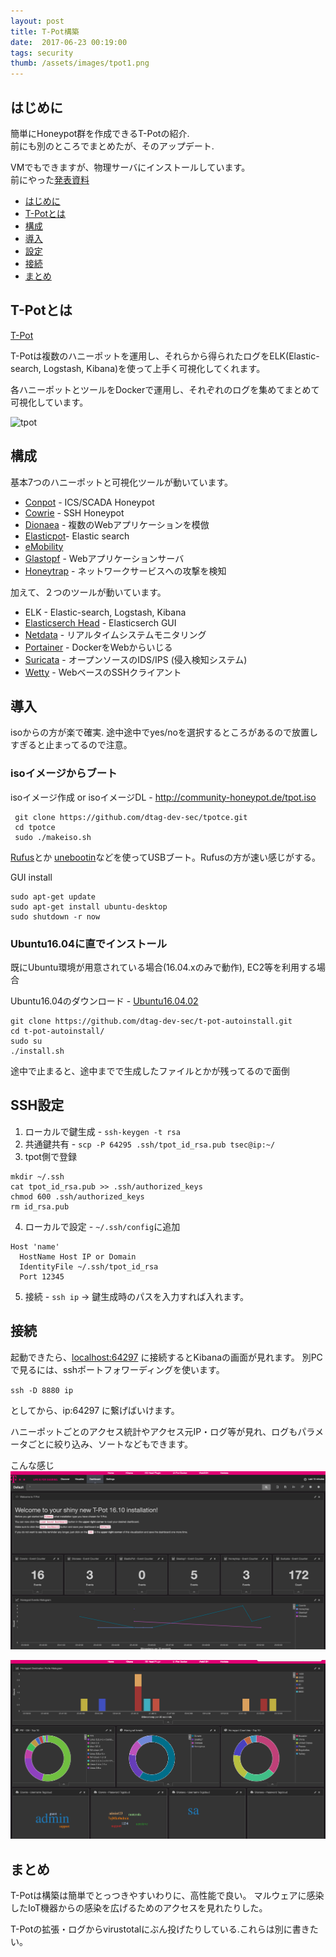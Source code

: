 ```yaml
---
layout: post
title: T-Pot構築
date:  2017-06-23 00:19:00
tags: security
thumb: /assets/images/tpot1.png
---
```


## はじめに
簡単にHoneypot群を作成できるT-Potの紹介.  
前にも別のところでまとめたが、そのアップデート.

VMでもできますが、物理サーバにインストールしています。  
前にやった[発表資料](https://speakerdeck.com/kobadlve/honey-pot-with-respberry-pi-and-t-pot)


* [はじめに](https://kobadlve.github.io/articles/security/2017/06/23/t-pot.html#はじめに)
* [T-Potとは](https://kobadlve.github.io/articles/security/2017/06/23/t-pot.html#T-Potとは)
* [構成](https://kobadlve.github.io/articles/security/2017/06/23/t-pot.html#構成)
* [導入](https://kobadlve.github.io/articles/security/2017/06/23/t-pot.html#導入)
* [設定](https://kobadlve.github.io/articles/security/2017/06/23/t-pot.html#設定)
* [接続](https://kobadlve.github.io/articles/security/2017/06/23/t-pot.html#接続)
* [まとめ](https://kobadlve.github.io/articles/security/2017/06/23/t-pot.html#まとめ)

## T-Potとは
[T-Pot](http://dtag-dev-sec.github.io/)

T-Potは複数のハニーポットを運用し、それらから得られたログをELK(Elastic-search, Logstash, Kibana)を使って上手く可視化してくれます。

各ハニーポットとツールをDockerで運用し、それぞれのログを集めてまとめて可視化しています。

![tpot](http://dtag-dev-sec.github.io/assets/images/tpot.png)

## 構成
基本7つのハニーポットと可視化ツールが動いています。

* [Conpot](http://conpot.org) - ICS/SCADA Honeypot
*	[Cowrie](https://github.com/micheloosterhof/cowrie) - SSH Honeypot
* [Dionaea](https://github.com/gento/dionaea) - 複数のWebアプリケーションを模倣
* [Elasticpot](https://hub.docker.com/r/honeynet/elasticpot/)- Elastic search
* [eMobility](https://github.com/dtag-dev-sec/emobility)
* [Glastopf](http://mushmush.org) - Webアプリケーションサーバ</li>
* [Honeytrap](https://github.com/dtag-dev-sec/honeytrap) - ネットワークサービスへの攻撃を検知

加えて、２つのツールが動いています。
* ELK - Elastic-search, Logstash, Kibana
* [Elasticserch Head](https://mobz.github.io/elasticsearch-head/) - Elasticserch GUI
* [Netdata](http://my-netdata.io/) - リアルタイムシステムモニタリング
* [Portainer](http://portainer.io/) - DockerをWebからいじる
* [Suricata](http://suricata-ids.org/features/) - オープンソースのIDS/IPS (侵入検知システム)
* [Wetty](https://github.com/krishnasrinivas/wetty) - WebベースのSSHクライアント

## 導入
isoからの方が楽で確実. 途中途中でyes/noを選択するところがあるので放置しすぎると止まってるので注意。

### isoイメージからブート
isoイメージ作成 or isoイメージDL - http://community-honeypot.de/tpot.iso
```
 git clone https://github.com/dtag-dev-sec/tpotce.git
 cd tpotce
 sudo ./makeiso.sh
```

[Rufus](https://rufus.akeo.ie/?locale=ja_JP)とか [unebootin](https://unetbootin.github.io/)などを使ってUSBブート。Rufusの方が速い感じがする。

GUI install
```
sudo apt-get update
sudo apt-get install ubuntu-desktop
sudo shutdown -r now
```

### Ubuntu16.04に直でインストール
既にUbuntu環境が用意されている場合(16.04.xのみで動作), EC2等を利用する場合

Ubuntu16.04のダウンロード -  [Ubuntu16.04.02](https://www.ubuntu.com/download/desktop/contribute?version=16.04.2&architecture=amd64)

```
git clone https://github.com/dtag-dev-sec/t-pot-autoinstall.git
cd t-pot-autoinstall/
sudo su
./install.sh
```
途中で止まると、途中までで生成したファイルとかが残ってるので面倒

## SSH設定
1. ローカルで鍵生成 - `ssh-keygen -t rsa`
2. 共通鍵共有 - `scp -P 64295 .ssh/tpot_id_rsa.pub tsec@ip:~/`
3. tpot側で登録
```
mkdir ~/.ssh
cat tpot_id_rsa.pub >> .ssh/authorized_keys
chmod 600 .ssh/authorized_keys
rm id_rsa.pub
```
4. ローカルで設定 - `~/.ssh/config`に追加
```
Host 'name'
  HostName Host IP or Domain
  IdentityFile ~/.ssh/tpot_id_rsa
  Port 12345
```
5. 接続 - `ssh ip` -> 鍵生成時のパスを入力すれば入れます。

## 接続
起動できたら、[localhost:64297](http://localhost:64297) に接続するとKibanaの画面が見れます。
別PCで見るには、sshポートフォワーディングを使います。

`ssh -D 8880 ip`

としてから、ip:64297 に繋げばいけます。

ハニーポットごとのアクセス統計やアクセス元IP・ログ等が見れ、ログもパラメータごとに絞り込み、ソートなどもできます。

こんな感じ
![tpot](/images/tpot2.png)

![tpot](/images/tpot1.png)

## まとめ
T-Potは構築は簡単でとっつきやすいわりに、高性能で良い。
マルウェアに感染したIoT機器からの感染を広げるためのアクセスを見れたりした。  

T-Potの拡張・ログからvirustotalにぶん投げたりしている.これらは別に書きたい。
